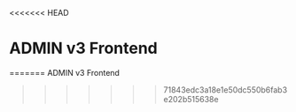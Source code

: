 <<<<<<< HEAD
# ADMIN v3 Frontend
=======
ADMIN v3 Frontend
>>>>>>> 71843edc3a18e1e50dc550b6fab3e202b515638e
